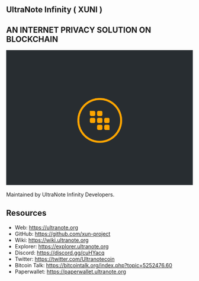 ## UltraNote Infinity ( XUNI )

## AN INTERNET PRIVACY SOLUTION ON BLOCKCHAIN

![Screenshot](https://github.com/xun-project/ultranotei-imagery/blob/master/splash_1.png)

Maintained by UltraNote Infinity Developers.



## Resources

-   Web: <https://ultranote.org>
-   GitHub: <https://github.com/xun-project>
-   Wiki: <https://wiki.ultranote.org>
-   Explorer: <https://explorer.ultranote.org>
-   Discord: <https://discord.gg/cuHYacq>
-   Twitter: <https://twitter.com/Ultranotecoin>
-   Bitcoin Talk: <https://bitcointalk.org/index.php?topic=5252476.60>
-   Paperwallet: <https://paperwallet.ultranote.org>
